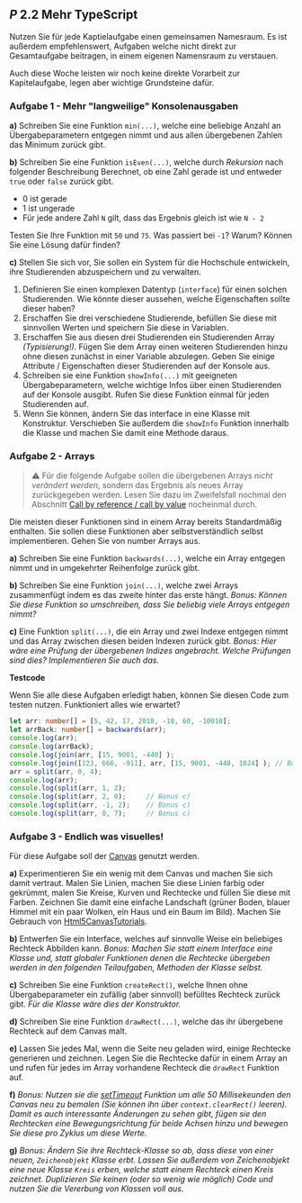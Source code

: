 ## _P_ **2.2** Mehr TypeScript

Nutzen Sie für jede Kaptielaufgabe einen gemeinsamen Namesraum. Es ist außerdem empfehlenswert, Aufgaben welche nicht direkt zur Gesamtaufgabe beitragen, in einem eigenen Namensraum zu verstauen.

Auch diese Woche leisten wir noch keine direkte Vorarbeit zur Kapitelaufgabe, legen aber wichtige Grundsteine dafür.

### Aufgabe 1 - Mehr "langweilige" Konsolenausgaben

**a)** Schreiben Sie eine Funktion `min(...)`, welche eine beliebige Anzahl an Übergabeparametern entgegen nimmt und aus allen übergebenen Zahlen das Minimum zurück gibt.

**b)** Schreiben Sie eine Funktion `isEven(...)`, welche durch _Rekursion_ nach folgender Beschreibung Berechnet, ob eine Zahl gerade ist und entweder `true` oder `false` zurück gibt.
- 0 ist gerade
- 1 ist ungerade
- Für jede andere Zahl `N` gilt, dass das Ergebnis gleich ist wie `N - 2`  

Testen Sie Ihre Funktion mit `50` und `75`. Was passiert bei `-1`? Warum? Können Sie eine Lösung dafür finden?

**c)** Stellen Sie sich vor, Sie sollen ein System für die Hochschule entwickeln, ihre Studierenden abzuspeichern und zu verwalten.

1. Definieren Sie einen komplexen Datentyp (`interface`) für einen solchen Studierenden. Wie könnte dieser aussehen, welche Eigenschaften sollte dieser haben?
2. Erschaffen Sie drei verschiedene Studierende, befüllen Sie diese mit sinnvollen Werten und speichern Sie diese in Variablen.
3. Erschaffen Sie aus diesen drei Studierenden ein Studierenden Array _(Typisierung!)_. Fügen Sie dem Array einen weiteren Studierenden hinzu ohne diesen zunächst in einer Variable abzulegen. Geben Sie einige Attribute / Eigenschaften dieser Studierenden auf der Konsole aus.
4. Schreiben sie eine Funktion `showInfo(...)` mit geeigneten Übergabeparametern, welche wichtige Infos über einen Studierenden auf der Konsole ausgibt. Rufen Sie diese Funktion einmal für jeden Studierenden auf.
5. Wenn Sie können, ändern Sie das interface in eine Klasse mit Konstruktur. Verschieben Sie außerdem die `showInfo` Funktion innerhalb die Klasse und machen Sie damit eine Methode daraus.


### Aufgabe 2 - Arrays

> ⚠️ Für die folgende Aufgabe sollen die übergebenen Arrays _nicht verändert werden_, sondern das Ergebnis als neues Array zurückgegeben werden. Lesen Sie dazu im Zweifelsfall nochmal den Abschnitt [Call by reference / call by value](../L2.2/#call-by-reference--call-by-value) nocheinmal durch.

Die meisten dieser Funktionen sind in einem Array bereits Standardmäßig enthalten. Sie sollen diese Funktionen aber selbstverständlich selbst implementieren. Gehen Sie von number Arrays aus.

**a)** Schreiben Sie eine Funktion `backwards(...)`, welche ein Array entgegen nimmt und in umgekehrter Reihenfolge zurück gibt.

**b)** Schreiben Sie eine Funktion `join(...)`, welche zwei Arrays zusammenfügt indem es das zweite hinter das erste hängt. _Bonus: Können Sie diese Funktion so umschreiben, dass Sie beliebig viele Arrays entgegen nimmt?_

**c)** Eine Funktion `split(...)`, die ein Array und zwei Indexe entgegen nimmt und das Array zwischen diesen beiden Indexen zurück gibt. _Bonus: Hier wäre eine Prüfung der übergebenen Indizes angebracht. Welche Prüfungen sind dies? Implementieren Sie auch das._

**Testcode**

Wenn Sie alle diese Aufgaben erledigt haben, können Sie diesen Code zum testen nutzen. Funktioniert alles wie erwartet?

```ts
let arr: number[] = [5, 42, 17, 2018, -10, 60, -10010];
let arrBack: number[] = backwards(arr);
console.log(arr);
console.log(arrBack);
console.log(join(arr, [15, 9001, -440] );
console.log(join([123, 666, -911], arr, [15, 9001, -440, 1024] ); // Bonus b)
arr = split(arr, 0, 4);
console.log(arr);
console.log(split(arr, 1, 2);
console.log(split(arr, 2, 0);     // Bonus c)
console.log(split(arr, -1, 2);    // Bonus c)
console.log(split(arr, 0, 7);     // Bonus c)
```


### Aufgabe 3 - Endlich was visuelles!

Für diese Aufgabe soll der [Canvas](../L2.2#canvas) genutzt werden.

**a)** Experimentieren Sie ein wenig mit dem Canvas und machen Sie sich damit vertraut. Malen Sie Linien, machen Sie diese Linien farbig oder gekrümmt, malen Sie Kreise, Kurven und Rechtecke und füllen Sie diese mit Farben. Zeichnen Sie damit eine einfache Landschaft (grüner Boden, blauer Himmel mit ein paar Wolken, ein Haus und ein Baum im Bild). Machen Sie Gebrauch von [Html5CanvasTutorials](https://www.html5canvastutorials.com/tutorials/html5-canvas-lines/).

**b)** Entwerfen Sie ein Interface, welches auf sinnvolle Weise ein beliebiges Rechteck Abbilden kann. _Bonus: Machen Sie statt einem Interface eine Klasse und, statt globaler Funktionen denen die Rechtecke übergeben werden in den folgenden Teilaufgaben, Methoden der Klasse selbst._

**c)** Schreiben Sie eine Funktion `createRect()`, welche Ihnen ohne Übergabeparameter ein zufällig (aber sinnvoll) befülltes Rechteck zurück gibt. _Für die Klasse wäre dies der Konstruktor._

**d)** Schreiben Sie eine Funktion `drawRect(...)`, welche das ihr übergebene Rechteck auf dem Canvas malt.

**e)** Lassen Sie jedes Mal, wenn die Seite neu geladen wird, einige Rechtecke generieren und zeichnen. Legen Sie die Rechtecke dafür in einem Array an und rufen für jedes im Array vorhandene Rechteck die `drawRect` Funktion auf.

**f)** _Bonus: Nutzen sie die [setTimeout](https://www.w3schools.com/jsref/met_win_settimeout.asp) Funktion um alle 50 Millisekeunden den Canvas neu zu bemalen (Sie können ihn über `context.clearRect()` leeren). Damit es auch interessante Änderungen zu sehen gibt, fügen sie den Rechtecken eine Bewegungsrichtung für beide Achsen hinzu und bewegen Sie diese pro Zyklus um diese Werte._

**g)** _Bonus: Ändern Sie ihre Rechteck-Klasse so ab, dass diese von einer neuen, `Zeichenobjekt` Klasse erbt. Lassen Sie außerdem von Zeichenobjekt eine neue Klasse `Kreis` erben, welche statt einem Rechteck einen Kreis zeichnet. Duplizieren Sie keinen (oder so wenig wie möglich) Code und nutzen Sie die Vererbung von Klassen voll aus._